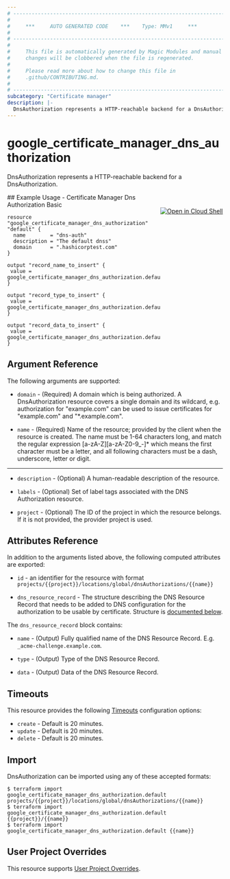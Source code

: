 ```yaml
---
# ----------------------------------------------------------------------------
#
#     ***     AUTO GENERATED CODE    ***    Type: MMv1     ***
#
# ----------------------------------------------------------------------------
#
#     This file is automatically generated by Magic Modules and manual
#     changes will be clobbered when the file is regenerated.
#
#     Please read more about how to change this file in
#     .github/CONTRIBUTING.md.
#
# ----------------------------------------------------------------------------
subcategory: "Certificate manager"
description: |-
  DnsAuthorization represents a HTTP-reachable backend for a DnsAuthorization.
---
```


# google\_certificate\_manager\_dns\_authorization

DnsAuthorization represents a HTTP-reachable backend for a DnsAuthorization.



<div class = "oics-button" style="float: right; margin: 0 0 -15px">
  <a href="https://console.cloud.google.com/cloudshell/open?cloudshell_git_repo=https%3A%2F%2Fgithub.com%2Fterraform-google-modules%2Fdocs-examples.git&cloudshell_working_dir=certificate_manager_dns_authorization_basic&cloudshell_image=gcr.io%2Fgraphite-cloud-shell-images%2Fterraform%3Alatest&open_in_editor=main.tf&cloudshell_print=.%2Fmotd&cloudshell_tutorial=.%2Ftutorial.md" target="_blank">
    <img alt="Open in Cloud Shell" src="//gstatic.com/cloudssh/images/open-btn.svg" style="max-height: 44px; margin: 32px auto; max-width: 100%;">
  </a>
</div>
## Example Usage - Certificate Manager Dns Authorization Basic


```hcl
resource "google_certificate_manager_dns_authorization" "default" {
  name        = "dns-auth"
  description = "The default dnss"
  domain      = ".hashicorptest.com"
}

output "record_name_to_insert" {
 value = google_certificate_manager_dns_authorization.default.dns_resource_record.0.name
}

output "record_type_to_insert" {
 value = google_certificate_manager_dns_authorization.default.dns_resource_record.0.type
}

output "record_data_to_insert" {
 value = google_certificate_manager_dns_authorization.default.dns_resource_record.0.data
}
```

## Argument Reference

The following arguments are supported:


* `domain` -
  (Required)
  A domain which is being authorized. A DnsAuthorization resource covers a
  single domain and its wildcard, e.g. authorization for "example.com" can
  be used to issue certificates for "example.com" and "*.example.com".

* `name` -
  (Required)
  Name of the resource; provided by the client when the resource is created.
  The name must be 1-64 characters long, and match the regular expression [a-zA-Z][a-zA-Z0-9_-]* which means the first character must be a letter,
  and all following characters must be a dash, underscore, letter or digit.


- - -


* `description` -
  (Optional)
  A human-readable description of the resource.

* `labels` -
  (Optional)
  Set of label tags associated with the DNS Authorization resource.

* `project` - (Optional) The ID of the project in which the resource belongs.
    If it is not provided, the provider project is used.


## Attributes Reference

In addition to the arguments listed above, the following computed attributes are exported:

* `id` - an identifier for the resource with format `projects/{{project}}/locations/global/dnsAuthorizations/{{name}}`

* `dns_resource_record` -
  The structure describing the DNS Resource Record that needs to be added
  to DNS configuration for the authorization to be usable by
  certificate.
  Structure is [documented below](#nested_dns_resource_record).


<a name="nested_dns_resource_record"></a>The `dns_resource_record` block contains:

* `name` -
  (Output)
  Fully qualified name of the DNS Resource Record.
  E.g. `_acme-challenge.example.com`.

* `type` -
  (Output)
  Type of the DNS Resource Record.

* `data` -
  (Output)
  Data of the DNS Resource Record.

## Timeouts

This resource provides the following
[Timeouts](https://developer.hashicorp.com/terraform/plugin/sdkv2/resources/retries-and-customizable-timeouts) configuration options:

- `create` - Default is 20 minutes.
- `update` - Default is 20 minutes.
- `delete` - Default is 20 minutes.

## Import


DnsAuthorization can be imported using any of these accepted formats:

```
$ terraform import google_certificate_manager_dns_authorization.default projects/{{project}}/locations/global/dnsAuthorizations/{{name}}
$ terraform import google_certificate_manager_dns_authorization.default {{project}}/{{name}}
$ terraform import google_certificate_manager_dns_authorization.default {{name}}
```

## User Project Overrides

This resource supports [User Project Overrides](https://registry.terraform.io/providers/hashicorp/google/latest/docs/guides/provider_reference#user_project_override).
